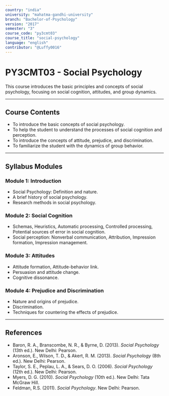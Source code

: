 ```yaml
---
country: "india"
university: "mahatma-gandhi-university"
branch: "Bachelor-of-Psychology"
version: "2017"
semester: "3"
course_code: "py3cmt03"
course_title: "social-psychology"
language: "english"
contributor: "@Luffy0016"
---
```

# PY3CMT03 - Social Psychology

This course introduces the basic principles and concepts of social psychology, focusing on social cognition, attitudes, and group dynamics.

---
## Course Contents

* To introduce the basic concepts of social psychology.
* To help the student to understand the processes of social cognition and perception.
* To introduce the concepts of attitude, prejudice, and discrimination.
* To familiarize the student with the dynamics of group behavior.

---
## Syllabus Modules

### Module 1: Introduction  
* Social Psychology: Definition and nature.
* A brief history of social psychology.
* Research methods in social psychology.

### Module 2: Social Cognition  
* Schemas, Heuristics, Automatic processing, Controlled processing, Potential sources of error in social cognition.
* Social perception: Nonverbal communication, Attribution, Impression formation, Impression management.

### Module 3: Attitudes  
* Attitude formation, Attitude-behavior link.
* Persuasion and attitude change.
* Cognitive dissonance.

### Module 4: Prejudice and Discrimination  
* Nature and origins of prejudice.
* Discrimination.
* Techniques for countering the effects of prejudice.

---
## References
* Baron, R. A., Branscombe, N. R., & Byrne, D. (2013). *Social Psychology* (13th ed.). New Delhi: Pearson.
* Aronson, E., Wilson, T. D., & Akert, R. M. (2013). *Social Psychology* (8th ed.). New Delhi: Pearson.
* Taylor, S. E., Peplau, L. A., & Sears, D. O. (2006). *Social Psychology* (12th ed.). New Delhi: Pearson.
* Myers, D. G. (2010). *Social Psychology* (10th ed.). New Delhi: Tata McGraw Hill.
* Feldman, R.S. (2011). *Social Psychology*. New Delhi: Pearson.